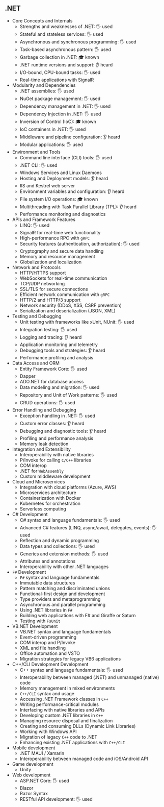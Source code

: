## .NET

- Core Concepts and Internals
  - Strengths and weaknesses of .NET: 🖐️ used
  - Stateful and stateless services: 🖐️ used
  - Asynchronous and synchronous programming: 🖐️ used
  - Task-based asynchronous pattern: 🖐️ used
  - Garbage collection in .NET: 🎓 known
  - .NET runtime versions and support: 👂 heard
  - I/O-bound, CPU-bound tasks: 🖐️ used
  - Real-time applications with SignalR
- Modularity and Dependencies
  - .NET assemblies: 🖐️ used
  - NuGet package management: 🖐️ used
  - Dependency management in .NET: 🖐️ used
  - Dependency Injection in .NET: 🖐️ used
  - Inversion of Control (IoC): 🎓 known
  - IoC containers in .NET: 🖐️ used
  - Middleware and pipeline configuration: 👂 heard
  - Modular applications: 🖐️ used
- Environment and Tools
  - Command line interface (CLI) tools: 🖐️ used
  - .NET CLI: 🖐️ used
  - Windows Services and Linux Daemons
  - Hosting and Deployment models: 👂 heard
  - IIS and Kestrel web server
  - Environment variables and configuration: 👂 heard
  - File system I/O operations: 🎓 known
  - Multithreading with Task Parallel Library (TPL): 👂 heard
  - Performance monitoring and diagnostics
- APIs and Framework Features
  - LINQ: 🖐️ used
  - SignalR for real-time web functionality
  - High-performance RPC with `gRPC`
  - Security features (authentication, authorization): 🖐️ used
  - Cryptography and secure data handling
  - Memory and resource management
  - Globalization and localization
- Network and Protocols
  - HTTP/HTTPS support
  - WebSockets for real-time communication
  - TCP/UDP networking
  - SSL/TLS for secure connections
  - Efficient network communication with `gRPC`
  - HTTP/2 and HTTP/3 support
  - Network security (DDoS, XSS, CSRF prevention)
  - Serialization and deserialization (JSON, XML)
- Testing and Debugging
  - Unit testing with frameworks like xUnit, NUnit: 🖐️ used
  - Integration testing: 🖐️ used
  - Logging and tracing: 👂 heard
  - Application monitoring and telemetry
  - Debugging tools and strategies: 👂 heard
  - Performance profiling and analysis
- Data Access and ORM
  - Entity Framework Core: 🖐️ used
  - Dapper
  - ADO.NET for database access
  - Data modeling and migration: 🖐️ used
  - Repository and Unit of Work patterns: 🖐️ used
  - CRUD operations: 🖐️ used
- Error Handling and Debugging
  - Exception handling in .NET: 🖐️ used
  - Custom error classes: 👂 heard
  - Debugging and diagnostic tools: 👂 heard
  - Profiling and performance analysis
  - Memory leak detection
- Integration and Extensibility
  - Interoperability with native libraries
  - P/Invoke for calling `C/C++` libraries
  - COM interop
  - .NET for `WebAssembly`
  - Custom middleware development
- Cloud and Microservices
  - Integration with cloud platforms (Azure, AWS)
  - Microservices architecture
  - Containerization with Docker
  - Kubernetes for orchestration
  - Serverless computing
- C# Development
  - C# syntax and language fundamentals: 🖐️ used
  - Advanced C# features (LINQ, async/await, delegates, events): 🖐️ used
  - Reflection and dynamic programming
  - Data types and collections: 🖐️ used
  - Generics and extension methods: 🖐️ used
  - Attributes and annotations
  - Interoperability with other .NET languages
- `F#` Development
  - `F#` syntax and language fundamentals
  - Immutable data structures
  - Pattern matching and discriminated unions
  - Functional-first design and development
  - Type providers and metaprogramming
  - Asynchronous and parallel programming
  - Using .NET libraries in `F#`
  - Building web applications with F# and Giraffe or Saturn
  - Testing with `FsUnit`
- VB.NET Development
  - VB.NET syntax and language fundamentals
  - Event-driven programming
  - COM interop and P/Invoke
  - XML and file handling
  - Office automation and VSTO
  - Migration strategies for legacy VB6 applications
- C++/CLI Development Development
  - C++ syntax and language fundamentals: 🖐️ used
  - Interoperability between managed (.NET) and unmanaged (native) code
  - Memory management in mixed environments
  - `C++/CLI` syntax and usage
  - Accessing .NET Framework classes in `C++`
  - Writing performance-critical modules
  - Interfacing with native libraries and APIs
  - Developing custom .NET libraries in `C++`
  - Managing resource disposal and finalization
  - Creating and consuming DLLs (Dynamic Link Libraries)
  - Working with Windows API
  - Migration of legacy `C++` code to .NET
  - Enhancing existing .NET applications with `C++/CLI`
- Mobile development
  - .NET MAUI / Xamarin
  - Interoperability between managed code and iOS/Android API
- Game development
  - Unity
- Web development
  - ASP.NET Core: 🖐️ used
  - Blazor
  - Razor Syntax
  - RESTful API development: 🖐️ used

